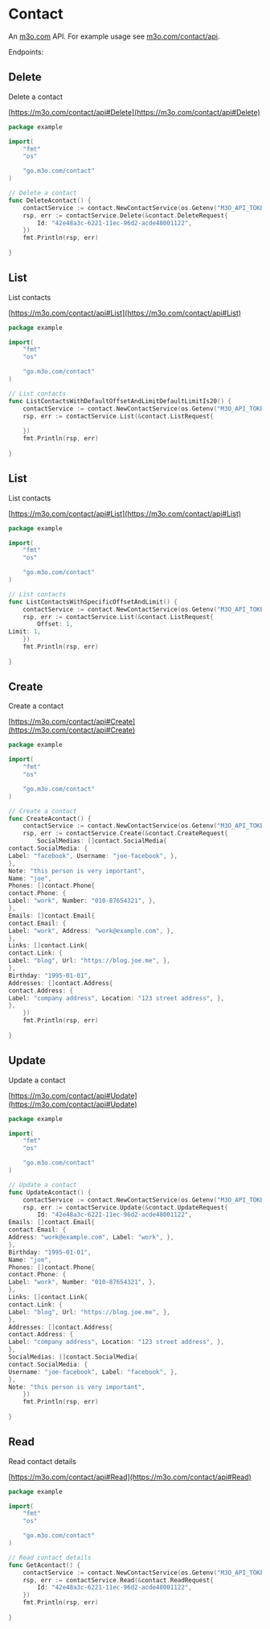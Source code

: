 # Contact

An [m3o.com](https://m3o.com) API. For example usage see [m3o.com/contact/api](https://m3o.com/contact/api).

Endpoints:

## Delete

Delete a contact


[https://m3o.com/contact/api#Delete](https://m3o.com/contact/api#Delete)

```go
package example

import(
	"fmt"
	"os"

	"go.m3o.com/contact"
)

// Delete a contact
func DeleteAcontact() {
	contactService := contact.NewContactService(os.Getenv("M3O_API_TOKEN"))
	rsp, err := contactService.Delete(&contact.DeleteRequest{
		Id: "42e48a3c-6221-11ec-96d2-acde48001122",
	})
	fmt.Println(rsp, err)
	
}
```
## List

List contacts


[https://m3o.com/contact/api#List](https://m3o.com/contact/api#List)

```go
package example

import(
	"fmt"
	"os"

	"go.m3o.com/contact"
)

// List contacts
func ListContactsWithDefaultOffsetAndLimitDefaultLimitIs20() {
	contactService := contact.NewContactService(os.Getenv("M3O_API_TOKEN"))
	rsp, err := contactService.List(&contact.ListRequest{
		
	})
	fmt.Println(rsp, err)
	
}
```
## List

List contacts


[https://m3o.com/contact/api#List](https://m3o.com/contact/api#List)

```go
package example

import(
	"fmt"
	"os"

	"go.m3o.com/contact"
)

// List contacts
func ListContactsWithSpecificOffsetAndLimit() {
	contactService := contact.NewContactService(os.Getenv("M3O_API_TOKEN"))
	rsp, err := contactService.List(&contact.ListRequest{
		Offset: 1,
Limit: 1,
	})
	fmt.Println(rsp, err)
	
}
```
## Create

Create a contact


[https://m3o.com/contact/api#Create](https://m3o.com/contact/api#Create)

```go
package example

import(
	"fmt"
	"os"

	"go.m3o.com/contact"
)

// Create a contact
func CreateAcontact() {
	contactService := contact.NewContactService(os.Getenv("M3O_API_TOKEN"))
	rsp, err := contactService.Create(&contact.CreateRequest{
		SocialMedias: []contact.SocialMedia{
contact.SocialMedia: {
Label: "facebook", Username: "joe-facebook", },
},
Note: "this person is very important",
Name: "joe",
Phones: []contact.Phone{
contact.Phone: {
Label: "work", Number: "010-87654321", },
},
Emails: []contact.Email{
contact.Email: {
Label: "work", Address: "work@example.com", },
},
Links: []contact.Link{
contact.Link: {
Label: "blog", Url: "https://blog.joe.me", },
},
Birthday: "1995-01-01",
Addresses: []contact.Address{
contact.Address: {
Label: "company address", Location: "123 street address", },
},
	})
	fmt.Println(rsp, err)
	
}
```
## Update

Update a contact


[https://m3o.com/contact/api#Update](https://m3o.com/contact/api#Update)

```go
package example

import(
	"fmt"
	"os"

	"go.m3o.com/contact"
)

// Update a contact
func UpdateAcontact() {
	contactService := contact.NewContactService(os.Getenv("M3O_API_TOKEN"))
	rsp, err := contactService.Update(&contact.UpdateRequest{
		Id: "42e48a3c-6221-11ec-96d2-acde48001122",
Emails: []contact.Email{
contact.Email: {
Address: "work@example.com", Label: "work", },
},
Birthday: "1995-01-01",
Name: "joe",
Phones: []contact.Phone{
contact.Phone: {
Label: "work", Number: "010-87654321", },
},
Links: []contact.Link{
contact.Link: {
Label: "blog", Url: "https://blog.joe.me", },
},
Addresses: []contact.Address{
contact.Address: {
Label: "company address", Location: "123 street address", },
},
SocialMedias: []contact.SocialMedia{
contact.SocialMedia: {
Username: "joe-facebook", Label: "facebook", },
},
Note: "this person is very important",
	})
	fmt.Println(rsp, err)
	
}
```
## Read

Read contact details


[https://m3o.com/contact/api#Read](https://m3o.com/contact/api#Read)

```go
package example

import(
	"fmt"
	"os"

	"go.m3o.com/contact"
)

// Read contact details
func GetAcontact() {
	contactService := contact.NewContactService(os.Getenv("M3O_API_TOKEN"))
	rsp, err := contactService.Read(&contact.ReadRequest{
		Id: "42e48a3c-6221-11ec-96d2-acde48001122",
	})
	fmt.Println(rsp, err)
	
}
```
